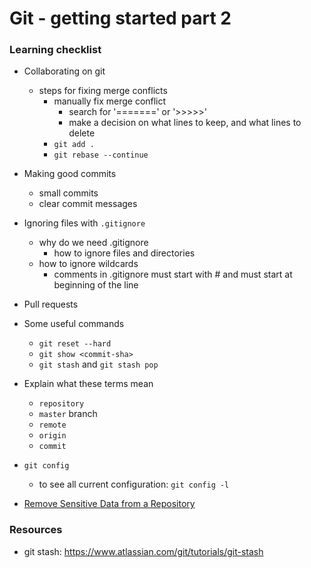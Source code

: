 # Git - getting started part 2

### Learning checklist

- Collaborating on git
	- steps for fixing merge conflicts
		- manually fix merge conflict
			- search for '=======' or '>>>>>'
			- make a decision on what lines to keep, and what lines to delete 
		- `git add .`
		- `git rebase --continue`
- Making good commits
	- small commits
	- clear commit messages
- Ignoring files with `.gitignore`
  - why do we need .gitignore
	- how to ignore files and directories
  - how to ignore wildcards
	- comments in .gitignore must start with # and must start at beginning of the line

- Pull requests
- Some useful commands
	- `git reset --hard`
	- `git show <commit-sha>`
	- `git stash` and `git stash pop`
	
- Explain what these terms mean
	- `repository`
	- `master` branch
	- `remote`
	- `origin`
	- `commit`
- `git config`
	- to see all current configuration: `git config -l`

- [Remove Sensitive Data from a Repository](https://help.github.com/articles/removing-sensitive-data-from-a-repository/)

### Resources
- git stash: https://www.atlassian.com/git/tutorials/git-stash